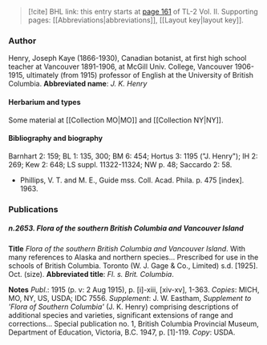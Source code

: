 > [!cite] BHL link: this entry starts at [page 161](https://www.biodiversitylibrary.org/page/33068403) of TL-2 Vol. II.
> Supporting pages: [[Abbreviations|abbreviations]], [[Layout key|layout key]].

### Author

Henry, Joseph Kaye (1866-1930), Canadian botanist, at first high school teacher at Vancouver 1891-1906, at McGill Univ. College, Vancouver 1906-1915, ultimately (from 1915) professor of English at the University of British Columbia. 
**Abbreviated name**: *J. K. Henry*

#### Herbarium and types

Some material at [[Collection MO|MO]] and [[Collection NY|NY]].

#### Bibliography and biography

Barnhart 2: 159; BL 1: 135, 300; BM 6: 454; Hortus 3: 1195 ("J. Henry"); IH 2: 269; Kew 2: 648; LS suppl. 11322-11324; NW p. 48; Saccardo 2: 58.
- Phillips, V. T. and M. E., Guide mss. Coll. Acad. Phila. p. 475 \[index\]. 1963.

### Publications

##### n.2653. Flora of the southern British Columbia and Vancouver Island

**Title**
*Flora of the southern British Columbia and Vancouver Island*. With many references to Alaska and northern species... Prescribed for use in the schools of British Columbia. Toronto (W. J. Gage & Co., Limited) s.d. \[1925\]. Oct. (size).
**Abbreviated title**: *Fl. s. Brit. Columbia*.

**Notes**
*Publ*.: 1915 (p. v: 2 Aug 1915), p. \[i\]-xiii, \[xiv-xv\], 1-363. *Copies*: MICH, MO, NY, US, USDA; IDC 7556.
*Supplement*: J. W. Eastham, *Supplement to 'Flora of Southern Columbia'* (J. K. Henry) comprising descriptions of additional species and varieties, significant extensions of range and corrections... Special publication no. 1, British Columbia Provincial Museum, Department of Education, Victoria, B.C. 1947, p. \[1\]-119. *Copy*: USDA.

